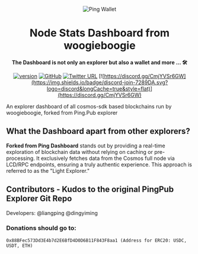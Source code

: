 <div align="center">

![Ping Wallet](./public/logo.svg)

<h1>Node Stats Dashboard from woogieboogie</h1>

**The Dashboard is not only an explorer but also a wallet and more ... 🛠**

[![version](https://img.shields.io/github/tag/ping-pub/explorer.svg)](https://github.com/ping-pub/explorer/releases/latest)
[![GitHub](https://img.shields.io/github/license/ping-pub/explorer.svg)](https://github.com/ping-pub/explorer/blob/master/LICENSE)
[![Twitter URL](https://img.shields.io/twitter/url/https/twitter.com/bukotsunikki.svg?style=social&label=Follow%20%40ping_pub)](https://twitter.com/ping_pub)
[![https://discord.gg/CmjYVSr6GW](https://img.shields.io/badge/discord-join-7289DA.svg?logo=discord&longCache=true&style=flat)](https://discord.gg/CmjYVSr6GW)


</div>
An explorer dashboard of all cosmos-sdk based blockchains run by woogieboogie, forked from Ping.Pub explorer

## What the Dashboard apart from other explorers?
**Forked from Ping Dashboard** stands out by providing a real-time exploration of blockchain data without relying on caching or pre-processing. It exclusively fetches data from the Cosmos full node via LCD/RPC endpoints, ensuring a truly authentic experience. This approach is referred to as the "Light Explorer."



## Contributors - Kudos to the original PingPub Explorer Git Repo

Developers: @liangping @dingyiming

### Donations should go to:
```
0x88BFec573Dd3E4b7d2E6BfD4D0D6B11F843F8aa1 (Address for ERC20: USDC, USDT, ETH)
```

